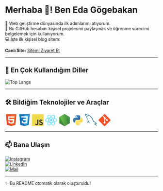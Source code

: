# Merhaba 👋! Ben Eda Gögebakan

🌸 Web geliştirme dünyasında ilk adımlarımı atıyorum.  
📌 Bu GitHub hesabını kişisel projelerimi paylaşmak ve öğrenme sürecimi belgelemek için kullanıyorum.  
💻 İşte ilk kişisel blog sitem:  

**Canlı Site:** [Sitemi Ziyaret Et](https://kisisel-blog-two.vercel.app/)


---

## 🚀 En Çok Kullandığım Diller

![Top Langs](https://github-readme-stats.vercel.app/api/top-langs/?username=esra03-1&layout=compact&theme=radical)

---

## 🛠️ Bildiğim Teknolojiler ve Araçlar

<p align="left">
  <img src="https://raw.githubusercontent.com/devicons/devicon/master/icons/html5/html5-original.svg" alt="html5" width="40" height="40"/>
  <img src="https://raw.githubusercontent.com/devicons/devicon/master/icons/css3/css3-original.svg" alt="css3" width="40" height="40"/>
  <img src="https://raw.githubusercontent.com/devicons/devicon/master/icons/javascript/javascript-original.svg" alt="javascript" width="40" height="40"/>
  <img src="https://raw.githubusercontent.com/devicons/devicon/master/icons/react/react-original.svg" alt="react" width="40" height="40"/>
  <img src="https://raw.githubusercontent.com/devicons/devicon/master/icons/nodejs/nodejs-original.svg" alt="nodejs" width="40" height="40"/>
  <img src="https://raw.githubusercontent.com/devicons/devicon/master/icons/python/python-original.svg" alt="python" width="40" height="40"/>
  <img src="https://raw.githubusercontent.com/devicons/devicon/master/icons/mysql/mysql-original.svg" alt="mysql" width="40" height="40"/>
  <img src="https://raw.githubusercontent.com/devicons/devicon/master/icons/git/git-original.svg" alt="git" width="40" height="40"/>
</p>

---

## 📫 Bana Ulaşın

[![Instagram](https://img.shields.io/badge/Instagram-%23E4405F.svg?&style=for-the-badge&logo=instagram&logoColor=white)](https://instagram.com/)  
[![LinkedIn](https://img.shields.io/badge/LinkedIn-%230077B5.svg?&style=for-the-badge&logo=linkedin&logoColor=white)](https://linkedin.com/)  
[![Mail](https://img.shields.io/badge/Email-D14836?style=for-the-badge&logo=gmail&logoColor=white)](mailto:mail@example.com)

---
✨ Bu README otomatik olarak oluşturuldu!

